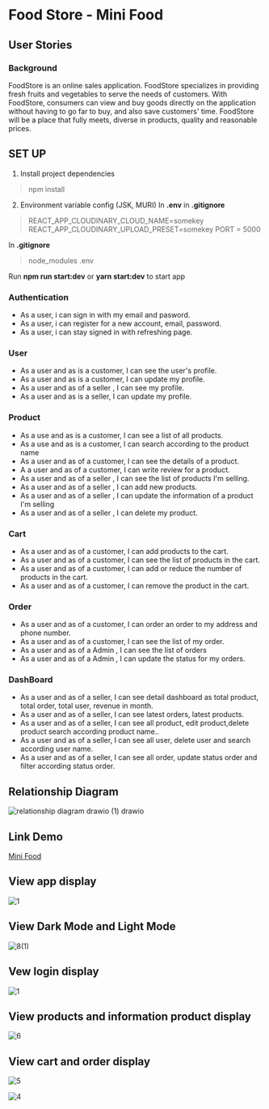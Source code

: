 # Food Store - Mini Food

## User Stories

### Background

FoodStore is an online sales application. FoodStore specializes in providing fresh fruits and vegetables to serve the needs of customers.
With FoodStore, consumers can view and buy goods directly on the application without having to go far to buy, and also save customers' time.
FoodStore will be a place that fully meets, diverse in products, quality and reasonable prices.

## SET UP

1. Install project dependencies

> npm install

2. Environment variable config (JSK, MURI) In **.env** in **.gitignore**

> REACT_APP_CLOUDINARY_CLOUD_NAME=somekey
> REACT_APP_CLOUDINARY_UPLOAD_PRESET=somekey
> PORT = 5000

In **.gitignore**

> node_modules
> .env

Run **npm run start:dev** or **yarn start:dev** to start app

### Authentication

- As a user, i can sign in with my email and pasword.
- As a user, i can register for a new account, email, password.
- As a user, i can stay signed in with refreshing page.

### User

- As a user and as is a customer, I can see the user's profile.
- As a user and as is a customer, I can update my profile.
- As a user and as of a seller , I can see my profile.
- As a user and as is a seller, I can update my profile.

### Product

- As a use and as is a customer, I can see a list of all products.
- As a use and as is a customer, I can search according to the product name
- As a user and as of a customer, I can see the details of a product.
- A a user and as of a customer, I can write review for a product.
- As a user and as of a seller , I can see the list of products I'm selling.
- As a user and as of a seller , I can add new products.
- As a user and as of a seller , I can update the information of a product I'm selling
- As a user and as of a seller , I can delete my product.

### Cart

- As a user and as of a customer, I can add products to the cart.
- As a user and as of a customer, I can see the list of products in the cart.
- As a user and as of a customer, I can add or reduce the number of products in the cart.
- As a user and as of a customer, I can remove the product in the cart.

### Order

- As a user and as of a customer, I can order an order to my address and phone number.
- As a user and as of a customer, I can see the list of my order.
- As a user and as of a Admin , I can see the list of orders
- As a user and as of a Admin , I can update the status for my orders.

### DashBoard

- As a user and as of a seller, I can see detail dashboard as total product, total order, total user, revenue in month.
- As a user and as of a seller, I can see latest orders, latest products.
- As a user and as of a seller, I can see all product, edit product,delete product search according product name..
- As a user and as of a seller, I can see all user, delete user and search according user name.
- As a user and as of a seller, I can see all order, update status order and filter according status order.

## Relationship Diagram

![relationship diagram drawio (1) drawio](https://user-images.githubusercontent.com/109861294/220402871-b3ab9816-0018-4abf-aac8-f465720baa46.png)

## Link Demo

[Mini Food](https://yuen-final-food.netlify.app)

## View app display

![1](https://user-images.githubusercontent.com/109861294/218659391-29a62544-6910-46c0-b729-acb5a8e35495.png)

## View Dark Mode and Light Mode

![8(1)](https://user-images.githubusercontent.com/109861294/218271327-d7c10d5e-3bb3-4b73-b8c0-23b92081f54d.png)

## Vew login display

![1](https://user-images.githubusercontent.com/109861294/217179264-e4b7e64d-f64a-4dcc-a46a-5ffc868582c2.png)

## View products and information product display

![6](https://user-images.githubusercontent.com/109861294/217181718-b6a1027e-ce60-46e7-8ec2-11fc25a36791.png)

## View cart and order display

![5](https://user-images.githubusercontent.com/109861294/217182153-2da31619-69e6-43b9-8235-d8146890ca2a.png)

![4](https://user-images.githubusercontent.com/109861294/217182291-763b9d85-a012-467d-91c0-ac4322bc6220.png)
